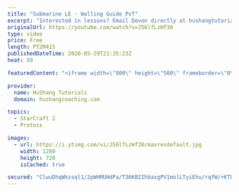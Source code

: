 ```yaml
---
title: "Submarine LE - Walling Guide PvT"
excerpt: "Interested in lessons? Email Devon directly at hushangtutorials@outlook.com ------------------------------------------------------------------------------------------------------- Want to support HuShang Tutorials directly? Patreon is a website where you can contribute a monthly donation that will help"
originalUrl: https://youtube.com/watch?v=J56lfLzHf30
type: video
price: Free
length: PT2M41S
publishedDateTime: 2020-05-29T21:35:23Z
heat: 50

featuredContent: "<iframe width=\"800\" height=\"500\" frameborder=\"0\" src=\"https://www.youtube.com/embed/J56lfLzHf30\" allow=\"accelerometer; autoplay; encrypted-media; gyroscope; picture-in-picture\" allowfullscreen></iframe>"

provider:
  name: HuShang Tutorials
  domain: hushangcoaching.com

topics:
  - StarCraft 2
  - Protoss

images:
  - url: https://i.ytimg.com/vi/J56lfLzHf30/maxresdefault.jpg
    width: 1280
    height: 720
    isCached: true

secured: "ClwuDhqWkssql1/2pWHMUHdPa/T36KBIIhbaxgPV1molLTyiEhu/rqfW/+KTUybRLMyM0cU6OUotZv5A0k5PMdQrZNbyxfrnSBoh/z/w6wAqVqoD1yvbn8EhgcgKod/vRyANzHFvLtemBagUaw8VbHdC5LSVBg4Qyj1HmtLqai6weLPp4/Mr2KmYljoLgDPR9PMxT1M5oQoZ/4HzetOJRQnPElLHfp7CZMLpDdqEgnVaCVyGopOCwoNJAn9k6ZowoHyXP5mjJhxiD4NdeM5+Bt5d0LpMieBz5o34w4RgrCAxuMLYZI7/k9izT71Y9silZ5V10r+Rkt28z9HdTZ44jmPTtvgzTDUtVFXnYiQeXknFTX9uBXcE1NDWVDHg8iD5uZ6zJTaW+8KONU/Xkusqis0Ne8pvZE4wnmDh9cXnKWk=;ccgW/aRZMBf5SvItshpBEA=="
---
```


